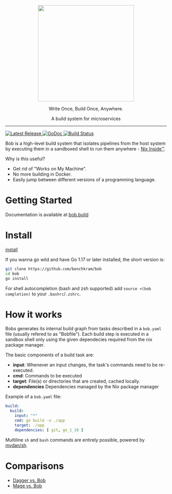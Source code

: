 
<p align="center">
  <img  width="300" src="https://bob.build/assets/logo.654a7917.svg" />
</p>
<p align="center">
Write Once, Build Once, Anywhere.
</p>
<p align="center">
A build system for microservices
</p>

---

<p>
    <a href="https://github.com/benchkram/bob/releases">
        <img src="https://img.shields.io/github/release/benchkram/bob.svg" alt="Latest Release">
    </a>
    <a href="https://pkg.go.dev/github.com/benchkram/bob?tab=doc">
        <img src="https://godoc.org/github.com/golang/gddo?status.svg" alt="GoDoc">
    </a>
    <a href="https://github.com/benchkram/bob/actions">
        <img src="https://github.com/benchkram/bob/actions/workflows/main.yml/badge.svg" alt="Build Status">
    </a>
</p>


Bob is a high-level build system that isolates pipelines from the host system by executing them in a sandboxed shell to run them anywhere - [Nix Inside™](https://nixos.org/).

Why is this useful?

* Get rid of "Works on My Machine".
* No more building in Docker.
* Easily jump between different versions of a programming language.




# Getting Started

Documentation is available at [bob.build](https://bob.build/docs)

# Install

[install](https://bob.build/docs/getting-started/installation)

If you wanna go wild and have Go 1.17 or later installed, the short version is:

```bash
git clone https://github.com/benchkram/bob
cd bob
go install
```

For shell autocompletion (bash and zsh supported) add `source <(bob completion)` to your `.bashrc`/`.zshrc`.

# How it works
Bobs generates its internal build graph from tasks described in a `bob.yaml` file (usually refered to as "Bobfile").
Each build step is executed in a sandbox shell only using the given dependecies required from the nix package manager.

The basic components of a build task are:

- **input**: Whenever an input changes, the task's commands need to be re-executed.
- **cmd**: Commands to be executed
- **target**: File(s) or directories that are created, cached locally.
- **dependencies** Dependencies managed by the Nix package manager

Example of a `bob.yaml` file:

```yaml
build:
  build:
    input: "*"
    cmd: go build -o ./app
    target: ./app
    dependencies: [ git, go_1_18 ]
```

Multiline `sh` and `bash` commands are entirely possible, powered by [mvdan/sh](https://github.com/mvdan/sh).



# Comparisons
* [Dagger vs. Bob](https://medium.com/benchkram/dagger-vs-bob-2e917cd185d3)
* [Mage vs. Bob](https://medium.com/benchkram/build-system-comparison-mage-vs-bob-aaf4665e3d5c)